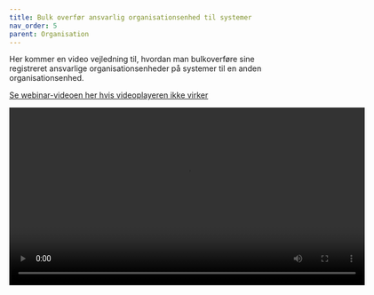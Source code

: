 ```yaml
---
title: Bulk overfør ansvarlig organisationsenhed til systemer
nav_order: 5
parent: Organisation
---
```


Her kommer en video vejledning til, hvordan man bulkoverføre sine registreret ansvarlige organisationsenheder på systemer til en anden organisationsenhed.

[Se webinar-videoen her hvis videoplayeren ikke virker](https://info.kitos.dk/s/wzEnTP87LqGLYRF)

<video controls width="640">
  <source src="https://info.kitos.dk/s/wzEnTP87LqGLYRF/download/2024.10.11%20Webinar.%20FK%20Organisation%20til%20OS2%20Kitos.%20GMT20241011-070112_Recording_1920x1080.mp4" type="video/mp4">
  Din browser understøtter ikke video-tagget.
</video>
